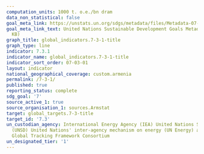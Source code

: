 ```yaml
---
computation_units: 1000 t. o.e./bn dram
data_non_statistical: false
goal_meta_link: https://unstats.un.org/sdgs/metadata/files/Metadata-07-03-01.pdf
goal_meta_link_text: United Nations Sustainable Development Goals Metadata (PDF 192
  KB)
graph_title: global_indicators.7-3-1-title
graph_type: line
indicator: 7.3.1
indicator_name: global_indicators.7-3-1-title
indicator_sort_order: 07-03-01
layout: indicator
national_geographical_coverage: custom.armenia
permalink: /7-3-1/
published: true
reporting_status: complete
sdg_goal: '7'
source_active_1: true
source_organisation_1: sources.Armstat
target: global_targets.7-3-title
target_id: '7.3'
un_custodian_agency: International Energy Agency (IEA) United Nations Statistics Division
  (UNSD) United Nations' inter-agency mechanism on energy (UN Energy) and the SE4ALL
  Global Tracking Framework Consortium
un_designated_tier: '1'
---
```

